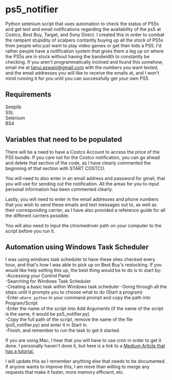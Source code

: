# ps5_notifier
Python selenium script that uses automation to check the status of PS5s and get text and email notifications regarding the availability of the ps5 at Costco, Best Buy, Target, and Sony Direct. I created this in order to combat the rampant stupidity of scalpers contantly buying up all the stock of PS5s from people who just want to play video games or get their kids a PS5. I'd rather people have a notification system that gives them a leg up on where the PS5s are in stock without having the bandwidth to constantly be checking. If you aren't programmatically inclined and found this somehow, email me at tanuj.aswani@gmail.com with the numbers you want texted, and the email addresses you will like to receive the emails at, and I won't mind running it for you until you can successfully get your own PS5. 

## Requirements
Smtplib  
SSL  
Selenium  
BS4  
## Variables that need to be populated
There will be a need to have a Costco Account to access the price of the PS5 bundle. If you care not for the Costco notification, you can go ahead and delete that section of the code, as I have clearly commented the beginning of that section with START COSTCO.  
  
You will need to also enter in an email address and password for gmail, that you will use for sending out the notification. All the areas for you to input personal information has been commented clearly.  
  
Lastly, you will need to enter in the email addresses and phone numbers that you wish to send these emails and text messages out to, as well as their corresponding carrier, as I have also provided a reference guide for all the different carriers possible.  
  
You will also need to input the chromedriver path on your computer to the script before you run it. 

## Automation using Windows Task Scheduler

I was using windows task scheduler to have these sites checked every hour, and that's how I was able to pick up on Best Buy's restocking. If you would like help setting this up, the best thing would be to do is to start by:  
-Accessing your Control Panel  
-Searching for Windows Task Scheduler  
-Creating a basic task within Windows task scheduler
-Going through all the steps until it prompts you to choose what to do (Start a program)  
-Enter ```where python``` in your command prompt and copy the path into Program/Script  
-Enter the name of the script into Add Arguments (if the name of the script is the same, it would be ps5_notifier.py)  
-Copy the full path of the script, remove the name of the file (ps5_notifier.py) and enter it in Start in.  
-Finish, and remember to run the task to get it started.  
  
If you are using Mac, I hear that you will have to use cron in order to get it done. I personally haven't done it, but here is a link to a [Medium Article that has a tutorial.](https://medium.com/macoclock/automate-running-a-script-using-crontab-on-macos-88a378e0aeac)

I will update this as I remember anything else that needs to be documented. If anyone wants to improve this, I am more than willing to merge any requests that make it faster, more memory efficient, etc.
